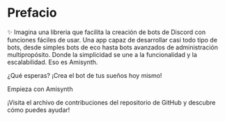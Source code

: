 # Prefacio


✨ Imagina una libreria que facilita la creación de bots de Discord con funciones fáciles de usar. Una app capaz de desarrollar casi todo tipo de bots, desde simples bots de eco hasta bots avanzados de administración multipropósito. Donde la simplicidad se une a la funcionalidad y la escalabilidad. Eso es Amisynth.

¿Qué esperas? ¡Crea el bot de tus sueños hoy mismo!

Empieza con Amisynth

¡Visita el archivo de contribuciones del repositorio de GitHub y descubre cómo puedes ayudar!